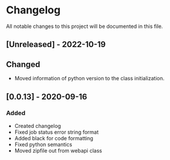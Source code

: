 # Changelog
All notable changes to this project will be documented in this file.
## [Unreleased] - 2022-10-19
## Changed
  * Moved information of python version to the class initialization.

## [0.0.13] - 2020-09-16
### Added
  * Created changelog
  * Fixed job status error string format
  * Added black for code formatting
  * Fixed python semantics
  * Moved zipfile out from webapi class
